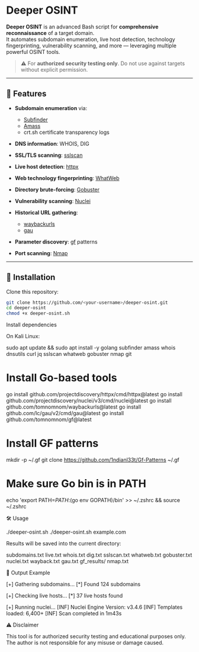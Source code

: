 # Deeper OSINT

**Deeper OSINT** is an advanced Bash script for **comprehensive reconnaissance** of a target domain.  
It automates subdomain enumeration, live host detection, technology fingerprinting, vulnerability scanning, and more — leveraging multiple powerful OSINT tools.

> ⚠️ For **authorized security testing only**. Do not use against targets without explicit permission.

---

## 📌 Features

- **Subdomain enumeration** via:
  - [Subfinder](https://github.com/projectdiscovery/subfinder)
  - [Amass](https://github.com/owasp-amass/amass)
  - crt.sh certificate transparency logs

- **DNS information**: WHOIS, DIG

- **SSL/TLS scanning**: [sslscan](https://github.com/rbsec/sslscan)

- **Live host detection**: [httpx](https://github.com/projectdiscovery/httpx)

- **Web technology fingerprinting**: [WhatWeb](https://github.com/urbanadventurer/WhatWeb)

- **Directory brute-forcing**: [Gobuster](https://github.com/OJ/gobuster)

- **Vulnerability scanning**: [Nuclei](https://github.com/projectdiscovery/nuclei)

- **Historical URL gathering**:
  - [waybackurls](https://github.com/tomnomnom/waybackurls)
  - [gau](https://github.com/lc/gau)

- **Parameter discovery**: [gf](https://github.com/tomnomnom/gf) patterns

- **Port scanning**: [Nmap](https://nmap.org/)

---

## 🚀 Installation

Clone this repository:
```bash
git clone https://github.com/<your-username>/deeper-osint.git
cd deeper-osint
chmod +x deeper-osint.sh
```

Install dependencies

On Kali Linux:

sudo apt update && sudo apt install -y golang subfinder amass whois dnsutils curl jq sslscan whatweb gobuster nmap git

# Install Go-based tools
go install github.com/projectdiscovery/httpx/cmd/httpx@latest
go install github.com/projectdiscovery/nuclei/v3/cmd/nuclei@latest
go install github.com/tomnomnom/waybackurls@latest
go install github.com/lc/gau/v2/cmd/gau@latest
go install github.com/tomnomnom/gf@latest

# Install GF patterns
mkdir -p ~/.gf
git clone https://github.com/1ndianl33t/Gf-Patterns ~/.gf

# Make sure Go bin is in PATH
echo 'export PATH=$PATH:$(go env GOPATH)/bin' >> ~/.zshrc && source ~/.zshrc

🛠 Usage

./deeper-osint.sh <domain>
./deeper-osint.sh example.com

Results will be saved into the current directory:

subdomains.txt
live.txt
whois.txt
dig.txt
sslscan.txt
whatweb.txt
gobuster.txt
nuclei.txt
wayback.txt
gau.txt
gf_results/
nmap.txt

📂 Output Example

[+] Gathering subdomains...
[*] Found 124 subdomains

[+] Checking live hosts...
[*] 37 live hosts found

[+] Running nuclei...
[INF] Nuclei Engine Version: v3.4.6
[INF] Templates loaded: 6,400+
[INF] Scan completed in 1m43s


⚠️ Disclaimer

This tool is for authorized security testing and educational purposes only.
The author is not responsible for any misuse or damage caused.
